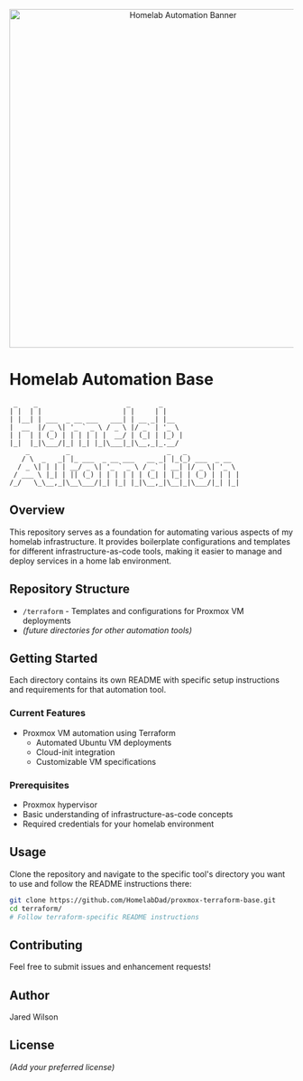 <p align="center">
  <img src="assets/banner.png" alt="Homelab Automation Banner" width="600">
</p>

# Homelab Automation Base
```
 _    _                      _       _     
| |  | |                    | |     | |    
| |__| | ___  _ __ ___   ___| | __ _| |__  
|  __  |/ _ \| '_ ` _ \ / _ \ |/ _` | '_ \ 
| |  | | (_) | | | | | |  __/ | (_| | |_) |
|_|  |_|\___/|_| |_| |_|\___|_|\__,_|_.__/ 
    _         _                        _   _             
   / \  _   _| |_ ___  _ __ ___   __ _| |_(_) ___  _ __  
  / _ \| | | | __/ _ \| '_ ` _ \ / _` | __| |/ _ \| '_ \ 
 / ___ \ |_| | || (_) | | | | | | (_| | |_| | (_) | | | |
/_/   \_\__,_|\__\___/|_| |_| |_|\__,_|\__|_|\___/|_| |_|
```

## Overview
This repository serves as a foundation for automating various aspects of my homelab infrastructure. It provides boilerplate configurations and templates for different infrastructure-as-code tools, making it easier to manage and deploy services in a home lab environment.

## Repository Structure
- `/terraform` - Templates and configurations for Proxmox VM deployments
- _(future directories for other automation tools)_

## Getting Started
Each directory contains its own README with specific setup instructions and requirements for that automation tool.

### Current Features
- Proxmox VM automation using Terraform
  - Automated Ubuntu VM deployments
  - Cloud-init integration
  - Customizable VM specifications

### Prerequisites
- Proxmox hypervisor
- Basic understanding of infrastructure-as-code concepts
- Required credentials for your homelab environment

## Usage
Clone the repository and navigate to the specific tool's directory you want to use and follow the README instructions there:
```sh
git clone https://github.com/HomelabDad/proxmox-terraform-base.git
cd terraform/
# Follow terraform-specific README instructions
```

## Contributing
Feel free to submit issues and enhancement requests!

## Author
Jared Wilson

## License
_(Add your preferred license)_
